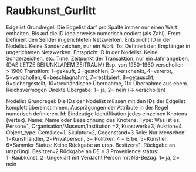# Raubkunst_Gurlitt	
Edgelist 
Grundregel: Die Edgelist darf pro Spalte immer nur einen Wert enthalten. Bis auf die ID idealerweise numerisch codiert (als Zahl).
From: Definiert den Sender in gerichteten Netzwerken. Entspricht ID in der Nodelist. Keine Sonderzeichen, nur ein Wort.
To: Definiert den Empfänger in ungerichteten Netzwerken. Entspricht ID in der Nodelist. Keine Sonderzeichen, etc. 
Time: Zeitpunkt der Transaktion, nur ein Jahr angeben, (DAS LETZE BEI UNKLAREM ZEITRAUM) Bsp. von 1950-1960 verschollen --> 1960
Transition: 1=gekauft, 2=gestohlen, 3=verschenkt, 4=vererbt, 5=verschollen, 6=beschlagnahmt, 7=restituiert, 8=getauscht, 9=sichergestellt, 10=treuhändische Übernahme, 11= Übernahme aus ehem. Reichsvermögen
Direkte Übergabe: 1= ja, 2= nein (-> verschollen)
	
	
Nodelist
Grundregel: Die IDs der Nodelist müssen mit den IDs der Edgelist komplett übereinstimmen. Ausprägungen der Attribute in der Regel numerisch definieren.
Id: Eindeutige Identifikation jedes einzelnen Knotens (vertex).
Name: Name oder Bezeichnung des Knotens. 
Type: Was ist es: Person=1, Organisation/Museum/Institution =2, Kunstwerk=3, Auktion=4
Object_type: Gemälde=1, Skulptur=2, Gegenstand=3
Role: Nur Menschen! 1=Kunsthändler, 2=Privatperson, 3= Politiker, 4 = Erbe, 5=Künstler, 6=Sammler
Status: Keine Rückgabe an ursp. Besitzer=1, Rückgabe an ursprüngl. Besitzer=2 Rückgabe an DE = 3
Provenience status: 1=Raubkunst, 2=Ungeklärt mit Verdacht
Person mit NS-Bezug: 1= ja, 2= nein
